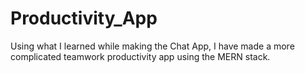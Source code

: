 # Productivity_App

Using what I learned while making the Chat App, I have made a more complicated teamwork productivity app using the MERN stack. 
